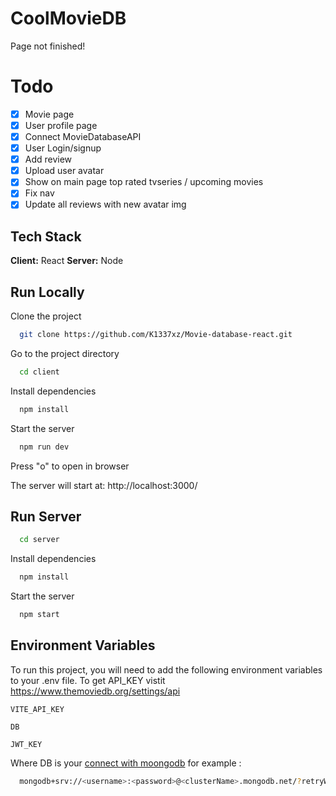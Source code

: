 # CoolMovieDB

Page not finished!

# Todo

-   [x] Movie page
-   [x] User profile page
-   [x] Connect MovieDatabaseAPI
-   [x] User Login/signup
-   [x] Add review
-   [x] Upload user avatar
-   [x] Show on main page top rated tvseries / upcoming movies
-   [x] Fix nav
-   [x] Update all reviews with new avatar img

## Tech Stack

**Client:** React
**Server:** Node

## Run Locally

Clone the project

```bash
  git clone https://github.com/K1337xz/Movie-database-react.git
```

Go to the project directory

```bash
  cd client
```

Install dependencies

```bash
  npm install
```

Start the server

```bash
  npm run dev
```

Press "o" to open in browser

The server will start at: http://localhost:3000/

## Run Server

```bash
  cd server
```

Install dependencies

```bash
  npm install
```

Start the server

```bash
  npm start
```

## Environment Variables

To run this project, you will need to add the following environment variables to your .env file. To get API_KEY vistit https://www.themoviedb.org/settings/api

`VITE_API_KEY`

`DB`

`JWT_KEY`

Where DB is your [connect with moongodb](https://www.mongodb.com/docs/atlas/driver-connection/) for example :

```bash
  mongodb+srv://<username>:<password>@<clusterName>.mongodb.net/?retryWrites=true&w=majority
```
